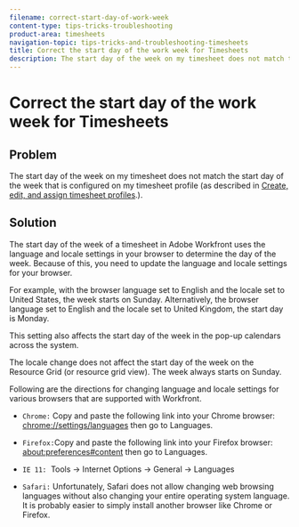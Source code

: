 ```yaml
---
filename: correct-start-day-of-work-week
content-type: tips-tricks-troubleshooting
product-area: timesheets
navigation-topic: tips-tricks-and-troubleshooting-timesheets
title: Correct the start day of the work week for Timesheets
description: The start day of the week on my timesheet does not match the start day of the week that is configured on my timesheet profile (as described in Create, edit, and assign timesheet profiles.).
---
```


# Correct the start day of the work week for Timesheets

## Problem

The start day of the week on my timesheet does not match the start day of the week that is configured on my timesheet profile (as described in [Create, edit, and assign timesheet profiles](../../timesheets/create-and-manage-timesheets/create-timesheet-profiles.md).).

## Solution

The start day of the week of a timesheet in Adobe Workfront uses the language and locale settings in your browser to determine the day of the week. Because of this, you need to update the language and locale settings for your browser.&nbsp;

For example, with the browser language set to English and the locale set to United States, the week starts on Sunday. Alternatively, the browser language set to English and the locale set to United Kingdom, the start day is Monday.

This setting also affects the start day of the week in the pop-up calendars across the system.

The locale change does not affect the start day of the week on the Resource Grid (or resource grid view). The week always&nbsp;starts on&nbsp;Sunday.

Following are the directions for changing language and locale settings for various browsers that are supported with Workfront.

* `Chrome:`&nbsp;Copy and paste the following link into your Chrome browser: [chrome://settings/languages](chrome://settings/languages) then go to Languages.

* `Firefox:`Copy and paste the following link into your Firefox browser: [about:preferences#content](about:preferences#content) then go to Languages.

* `IE 11:` &nbsp;Tools -> Internet Options -> General -> Languages
* `Safari:` Unfortunately, Safari does not allow changing web browsing languages without also changing your entire operating system language. It is probably easier to simply install another browser like Chrome or Firefox.

&nbsp;
